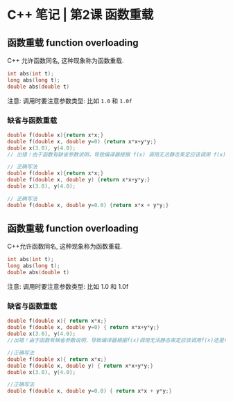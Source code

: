 # C++ 笔记 | 第2课 函数重载

## 函数重载 function overloading

C++ 允许函数同名, 这种现象称为函数重载.

```cpp
int abs(int t);
long abs(long t);
double abs(double t)
```

注意: 调用时要注意参数类型: 比如 `1.0` 和 `1.0f`

### 缺省与函数重载

```cpp
double f(double x){return x*x;}
double f(double x, double y=0) {return x*x+y*y;}
double x(3.0), y(4.0);
// 出错！由于函数有缺省参数说明，导致编译器根据 f(x) 调用无法静态束定应该调用 f(x) 还是 f(x, 0.0)

// 正确写法
double f(double x){return x*x;}
double f(double x, double y) {return x*x+y*y;}
double x(3.0), y(4.0);

// 正确写法
double f(double x, double y=0.0) {return x*x + y*y;}
```

## 函数重载 function overloading

C++允许函数同名, 这种现象称为函数重载.

```cpp
int abs(int t);
long abs(long t);
double abs(double t)
```

注意: 调用时要注意参数类型: 比如 1.0 和 1.0f

### 缺省与函数重载

```cpp
double f(double x){ return x*x;}
double f(double x, double y=0) { return x*x+y*y;}
double x(3.0), y(4.0);
//出错！由于函数有缺省参数说明，导致编译器根据f(x)调用无法静态束定应该调用f(x)还是f(x, 0.0)

//正确写法
double f(double x){ return x*x;}
double f(double x, double y) { return x*x+y*y;}
double x(3.0), y(4.0);

//正确写法
double f(double x, double y=0.0) { return x*x + y*y;}
```
